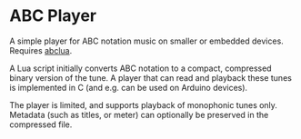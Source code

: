 # ABC Player

A simple player for ABC notation music on smaller or embedded devices. Requires [abclua](https://github.com/johnhw/abclua).

A Lua script initially converts ABC notation to a compact, compressed binary version of the tune. A player that can read and playback these tunes is implemented in C (and e.g. can be used on Arduino devices).

The player is limited, and supports playback of monophonic tunes only. Metadata (such as titles, or meter) can optionally be preserved in the compressed file.

